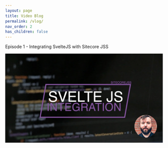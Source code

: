 ```yaml
---
layout: page
title: Video Blog
permalink: /vlog/
nav_order: 2
has_children: false
---
```


Episode 1 - Integrating SvelteJS with Sitecore JSS

[![Episode 1](/images/vlogs/001.jpg)](https://www.youtube.com/watch?v=hDwKiWAJuFI)
